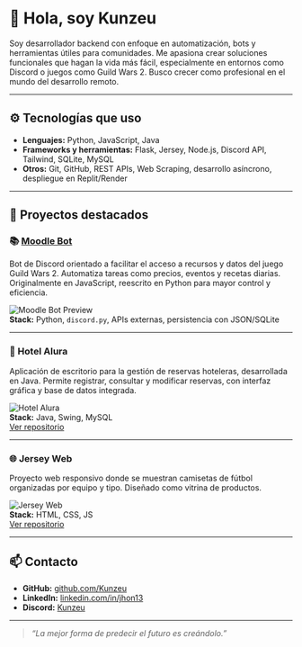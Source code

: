 # 👋 Hola, soy Kunzeu

Soy desarrollador backend con enfoque en automatización, bots y herramientas útiles para comunidades. Me apasiona crear soluciones funcionales que hagan la vida más fácil, especialmente en entornos como Discord o juegos como Guild Wars 2. Busco crecer como profesional en el mundo del desarrollo remoto.

---

## ⚙️ Tecnologías que uso

- **Lenguajes:** Python, JavaScript, Java
- **Frameworks y herramientas:** Flask, Jersey, Node.js, Discord API, Tailwind, SQLite, MySQL
- **Otros:** Git, GitHub, REST APIs, Web Scraping, desarrollo asíncrono, despliegue en Replit/Render

---

## 🧩 Proyectos destacados

### 📚 [Moodle Bot](https://github.com/Kunzeu/Moodle)
Bot de Discord orientado a facilitar el acceso a recursos y datos del juego Guild Wars 2. Automatiza tareas como precios, eventos y recetas diarias. Originalmente en JavaScript, reescrito en Python para mayor control y eficiencia.

![Moodle Bot Preview](https://raw.githubusercontent.com/Kunzeu/Moodle-Bot/main/assets/preview.png)  
**Stack:** Python, `discord.py`, APIs externas, persistencia con JSON/SQLite

---

### 🏨 Hotel Alura
Aplicación de escritorio para la gestión de reservas hoteleras, desarrollada en Java. Permite registrar, consultar y modificar reservas, con interfaz gráfica y base de datos integrada.

![Hotel Alura](https://raw.githubusercontent.com/Kunzeu/Hotel-Alura/main/assets/preview.png)  
**Stack:** Java, Swing, MySQL  
[Ver repositorio](https://github.com/Kunzeu/Hotel-Alura)

---

### 🌐 Jersey Web
Proyecto web responsivo donde se muestran camisetas de fútbol organizadas por equipo y tipo. Diseñado como vitrina de productos.

![Jersey Web](https://raw.githubusercontent.com/Kunzeu/jersey-web/main/assets/preview.png)  
**Stack:** HTML, CSS, JS  
[Ver repositorio](https://github.com/Kunzeu/jersey-web)


---

## 📫 Contacto

- **GitHub:** [github.com/Kunzeu](https://github.com/Kunzeu)
- **LinkedIn:** [linkedin.com/in/jhon13](https://www.linkedin.com/in/jhon13)
- **Discord:** [Kunzeu](https://discord.com/users/552563672162107431)

---

> *“La mejor forma de predecir el futuro es creándolo.”*
